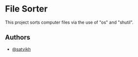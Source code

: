 
# File Sorter
This project sorts computer files via the use of "os" and "shutil".

## Authors

- [@satvikh](https://www.github.com/satvikh)


